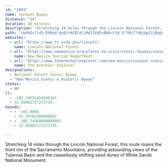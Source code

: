 ```yaml
---
id: "2093"
name: Sunspot Byway
distance: "14"
duration: 30 minutes
description: "Stretching 14 miles through the Lincoln National Forest, this route roams the front rim of the Sacramento Mountains, providing astounding views of the Tularosa Basin and the ceaselessly shifting sand dunes of White Sands National Monument."
path: "sbdhEvlldS~EhBn@`@zBJrH{BlACzMdIlEdFxBbBrCt@`G??MrC?nBj@pCVjBa@rCiBl@sA@W^uEUuSfAu@jB?`Bn@d@p@`@`J`A~E`A`BtA`Av@FxCK`@JpAfEzAdCFAAFE^Oz@Qx@SfBAd@B\\J`@R^ZX`@NZFjAE`AMh@?j@Hd@N`@\\x@lAh@z@z@tAv@vAz@zA`A|Ap@tA`@bADp@Il@Sj@W^u@r@e@Zc@\\c@p@Kf@Ah@Bd@Lb@t@rA^h@TZn@dAbAlBfBdEZp@ZRXLh@Hd@C`@S^[b@c@t@}@d@e@\\Qd@Qh@Eh@Fb@N`@T\\f@f@vAd@lATh@Zh@ZVf@Pb@Jf@B`@Ef@QbAo@xBmCbA}@`A]jAUxAKlAIrAa@~@[TInAWTA~@IrACnA[hAk@dC}BfA_@dAk@x@kA^iAf@_Ab@]t@_@j@Gr@@f@JZJLFr@d@bAx@fAz@~@x@bA|@v@p@b@f@fBfCZNTJh@J^@v@Up@KnAKd@AnAQh@MxCcA`Ag@l@Ih@Hz@Zf@f@Zf@T|@HhAI~AU~DE|AB|AN|AZxAb@hAP\\FJZj@v@dAl@pAHj@Br@@r@Dl@Fj@Tp@Xf@\\`@ZZh@VpATvANtAPrALlBNt@PjAv@t@z@Xt@Lh@FdB?lACz@Rz@d@n@\\\\j@f@`AbAv@fAl@hAJZJZDf@Gp@Ql@ADYf@i@l@_@d@Oj@Gp@@j@J`@`@pAzAfDb@p@ZV`@Pj@Lf@C`@Gb@Q`@UnCmBb@U\\Gb@B^Fd@V`@r@VnA\\tAR^XZj@Zf@Ln@Lj@R\\T\\`@^z@\\dAZz@DD^\\DBb@Lf@FfA@zAFvAHnAPxAVxAZ~A^tAPzAL`FZj@LhAf@x@b@h@Nb@Dj@?j@Gb@Qd@Id@?Z@P@dAX`DdA~@Nn@BdAA|AMtAYhAQh@Er@At@FbAXx@f@p@t@fCjChA|@`Af@bBh@|@Rp@FjA@dBGvAMfBUv@Cv@@t@D|AZ`DjAfAVpAJH@xAFpAVhAh@vA`AxAv@TBpA^dDx@xF|AnA`@lA`@~@^hA^j@Tl@PrAVnAJH@zAGzAUh@MnAm@h@c@fAgAfAgAjAgAJIbAu@zAq@t@Qh@Ih@Gn@AdB?dBBlBHt@Er@MzAQt@Ev@@bBRrARf@Dr@Al@Gf@KxAYp@Kj@AzAAnBJtABj@?r@Ip@On@QxAo@rA_ArAeAp@_@n@Q^Gd@EH?j@?lAXrA`@hBf@v@Np@Fh@Np@Vl@^j@l@fAtAhAxAjArA`@XFDl@VrAb@rAj@pAl@xAx@rDnBtAl@b@RVD\\BtAGnDm@tASvAMzA@|AJzAXxAf@pAr@lA|@hA`Aj@Xb@VrAb@pAd@n@VZX~@hAv@nA`A~An@`@d@PB@h@FnA?nAIpA[tA_@tAWpAYjAa@nA_@vAMtA?rANpAb@fAv@|@|@t@z@r@h@L@VFh@A`@KTUVe@Lo@RaBRoBR{ANg@Ra@`@e@d@[bAi@lAc@pAg@lAm@lAi@hAOd@B`@Hh@Tx@r@r@z@j@z@Zr@b@p@xBtAd@VPNj@vAb@rAb@tAd@`BZxAJxATvA^tApAxCPl@Hr@?pABzAJzAXrAd@lAj@hAl@hAl@fAZb@\\d@l@^dANl@@vAIdAAj@Bp@Jd@Lf@Pb@X`@`@b@j@r@fAZTzA`AnBfAX@l@Et@OjBi@f@IlAO|@Bv@Lr@RdATbElA\\NXRdAlAxA`Ct@z@t@h@`@Rl@J`AD~@@bAUtAc@lAw@^[Ne@@i@@qA@m@BSJe@P]XYv@UdAQj@Cb@CZDZN^XtAtA\\P^Bb@A`@I\\URa@Jc@Fu@@i@e@}A{@kCGe@@g@Bk@Ni@Za@VSZOXCX@XHVL\\^LV`@fAbAvCZn@^d@^Vn@T~@NdBP|@LzARn@Pf@P\\\\d@n@Nh@Dh@F|ANxATpA`@fBr@dBv@|BX~@T`B^`BN^XZTNXJf@BXCL?b@Q\\]Rc@Hm@H}AJqD?k@Ck@WwAIm@Cg@Ds@Jm@b@cA|@wAv@sATs@Hk@FgB?{ADa@FYR]TSRI^IlAAtA?p@Hj@Hh@Td@X`AbAv@pAl@fAPZl@hAv@fA^TF@ZFp@A`AOlAQ~AHnA^t@h@t@p@pAzAvAxArDrDzAdB`BdBfBhBnAxAdAlBt@vB~@xBz@fApAr@rAXpBRxBRjBR|@NpAXd@X^V"
websites:
  - url: "https://www.fs.usda.gov/lincoln"
    name: Lincoln National Forest
  - url: "https://www.newmexico.org/places-to-visit/scenic-byways/sunspot/"
    name: New Mexico Tourism Department
  - url: "https://www.thearmchairexplorer.com/new-mexico/sunspot-scenic-byway.php"
    name: The Armchair Explorer
designations:
  - National Forest Scenic Byway
  - "New Mexico Scenic & Historic Byway"
states:
  - NM
ll:
  - -105.74555454545447
  - 32.95802727272735
bounds:
  - - -105.8066
    - 32.78781300000003
  - - -105.74360000000001
    - 32.95802727272735

---
```


Stretching 14 miles through the Lincoln National Forest, this route roams the front rim of the Sacramento Mountains, providing astounding views of the Tularosa Basin and the ceaselessly shifting sand dunes of White Sands National Monument.
